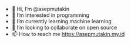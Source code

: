 - 👋 Hi, I’m @asepmutakin
- 👀 I’m interested in programming
- 🌱 I’m currently learning machine learning
- 💞️ I’m looking to collaborate on open source
- 📫 How to reach me https://asepmutakin.my.id

<!---
asepmutakin/asepmutakin is a ✨ special ✨ repository because its `README.md` (this file) appears on your GitHub profile.
You can click the Preview link to take a look at your changes.
--->
